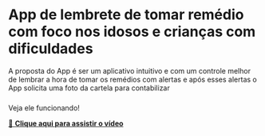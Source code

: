 <h1>App de lembrete de tomar remédio com foco nos idosos e crianças com dificuldades</h1>
<p>A proposta do App é ser um aplicativo intuitivo e com um controle melhor de lembrar a hora de tomar os remédios com alertas e após esses alertas o App solicita uma foto da cartela para contabilizar</p>
<h3></h3>Veja ele funcionando!</h3>

[🔴 **Clique aqui para assistir o vídeo**](https://www.youtube.com/watch?v=M813-sd0z9c)





